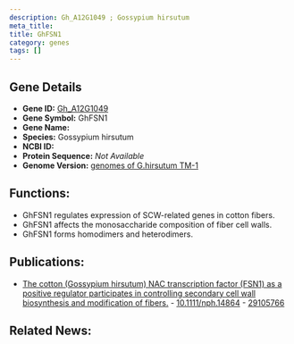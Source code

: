 ```yaml
---
description: Gh_A12G1049 ; Gossypium hirsutum
meta_title:
title: GhFSN1
category: genes
tags: []
---
```


## Gene Details
- **Gene ID:**	[Gh_A12G1049](https://www.maizegdb.org/gene_center/gene/Gh_A12G1049)
- **Gene Symbol:** GhFSN1
- **Gene Name:** 
- **Species:** Gossypium hirsutum
- **NCBI ID:** [  ]()
- **Protein Sequence:** *Not Available*
- **Genome Version:** [genomes of G.hirsutum TM-1]()

## Functions:
   - GhFSN1 regulates expression of SCW-related genes in cotton fibers.
   - GhFSN1 affects the monosaccharide composition of fiber cell walls.
   - GhFSN1 forms homodimers and heterodimers.

## Publications:
   - [The cotton (Gossypium hirsutum) NAC transcription factor (FSN1) as a positive regulator participates in controlling secondary cell wall biosynthesis and modification of fibers.]( https://nph.onlinelibrary.wiley.com/doi/10.1111/nph.14864 ) - [10.1111/nph.14864]( https://nph.onlinelibrary.wiley.com/doi/10.1111/nph.14864 ) - [29105766](https://pubmed.ncbi.nlm.nih.gov/29105766/)

## Related News:
